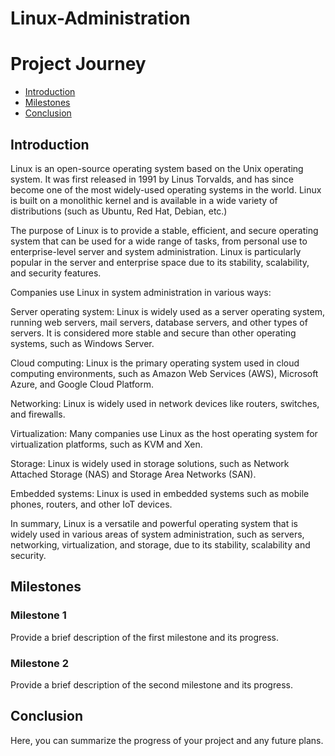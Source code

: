# Linux-Administration

<!DOCTYPE html>
<html>
  <head>
</head>
  <body>
    <h1>Project Journey</h1>
    <nav>
      <ul>
        <li><a href="#introduction">Introduction</a></li>
        <li><a href="#milestones">Milestones</a></li>
        <li><a href="#conclusion">Conclusion</a></li>
      </ul>
    </nav>
    <section id="introduction">
      <h2>Introduction</h2>
      

  <p>Linux is an open-source operating system based on the Unix operating system. It was first released in 1991 by Linus Torvalds, and has since become one of the most widely-used operating systems in the world. Linux is built on a monolithic kernel and is available in a wide variety of distributions (such as Ubuntu, Red Hat, Debian, etc.)

The purpose of Linux is to provide a stable, efficient, and secure operating system that can be used for a wide range of tasks, from personal use to enterprise-level server and system administration. Linux is particularly popular in the server and enterprise space due to its stability, scalability, and security features.

Companies use Linux in system administration in various ways:

Server operating system: Linux is widely used as a server operating system, running web servers, mail servers, database servers, and other types of servers. It is considered more stable and secure than other operating systems, such as Windows Server.

Cloud computing: Linux is the primary operating system used in cloud computing environments, such as Amazon Web Services (AWS), Microsoft Azure, and Google Cloud Platform.

Networking: Linux is widely used in network devices like routers, switches, and firewalls.

Virtualization: Many companies use Linux as the host operating system for virtualization platforms, such as KVM and Xen.

Storage: Linux is widely used in storage solutions, such as Network Attached Storage (NAS) and Storage Area Networks (SAN).

Embedded systems: Linux is used in embedded systems such as mobile phones, routers, and other IoT devices.

In summary, Linux is a versatile and powerful operating system that is widely used in various areas of system administration, such as servers, networking, virtualization, and storage, due to its stability, scalability and security.</p>
    </section>
    <section id="milestones">
      <h2>Milestones</h2>
      <h3>Milestone 1</h3>
      <p>Provide a brief description of the first milestone and its progress.</p>
      <h3>Milestone 2</h3>
      <p>Provide a brief description of the second milestone and its progress.</p>
    </section>
    <section id="conclusion">
      <h2>Conclusion</h2>
      <p>Here, you can summarize the progress of your project and any future plans.</p>
    </section>
  </body>
</html>
